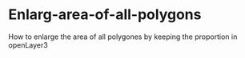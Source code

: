 # Enlarg-area-of-all-polygons
How to enlarge the area of all polygones by keeping the proportion in openLayer3
